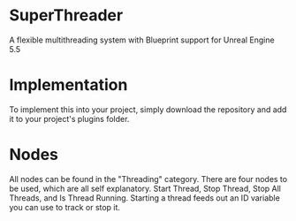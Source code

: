 # SuperThreader
 A flexible multithreading system with Blueprint support for Unreal Engine 5.5
# Implementation
To implement this into your project, simply download the repository and add it to your project's plugins folder.
# Nodes
All nodes can be found in the "Threading" category.
There are four nodes to be used, which are all self explanatory. Start Thread, Stop Thread, Stop All Threads, and Is Thread Running. Starting a thread feeds out an ID variable you can use to track or stop it.
